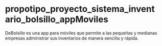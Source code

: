 # propotipo_proyecto_sistema_inventario_bolsillo_appMoviles
DeBolsillo es una app para móviles que permite a las pequeñas y medianas empresas administrar sus inventarios de manera sencilla y rápida.
